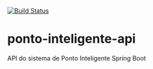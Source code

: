 [![Build Status](https://travis-ci.org/sergiosbx/ponto-inteligente-api.svg?branch=master)](https://travis-ci.org/sergiosbx/ponto-inteligente-api)
# ponto-inteligente-api
API do sistema de Ponto Inteligente Spring Boot
